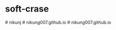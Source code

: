 # soft-crase
 
#   n i k u n j  
 #   n i k u n g 0 0 7 . g i t h u b . i o  
 #   n i k u n g 0 0 7 . g i t h u b . i o  
 